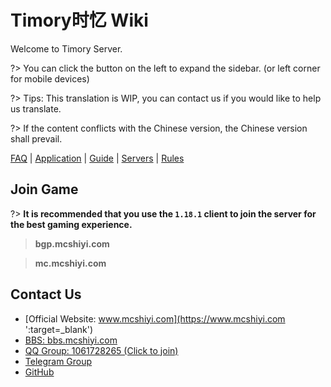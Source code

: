 
# Timory时忆 Wiki

Welcome to Timory Server.

?> You can click the button on the left to expand the sidebar. (or left corner for mobile devices)

?> Tips: This translation is WIP, you can contact us if you would like to help us translate.

?> If the content conflicts with the Chinese version, the Chinese version shall prevail.


[FAQ](/en-US/guide/faq.md) | [Application](/en-US/join/whitelist.md) | [Guide](/en-US/guide/playerGuide.md) | [Servers](/en-US/guide/serverInfo.md) |  [Rules](/en-US/join/rules.md) 

## Join Game

?> **It is recommended that you use the ``1.18.1``  client to join the server for the best gaming experience.**

>  **bgp.mcshiyi.com**    

>  **mc.mcshiyi.com**    


## Contact Us
- [Official Website: www.mcshiyi.com](https://www.mcshiyi.com ':target=_blank')
- [BBS: bbs.mcshiyi.com](https://bbs.mcshiyi.com ':target=_blank')
- [QQ Group: 1061728265 (Click to join)](https://jq.qq.com/?_wv=1027&k=5BSu3sX ':target=_blank')
- [Telegram Group](https://t.me/joinchat/IdDH-Egtujuf1UzuCWznJw ':target=_blank')
- [GitHub](https://github.com/TimoryGroup ':target=_blank')
